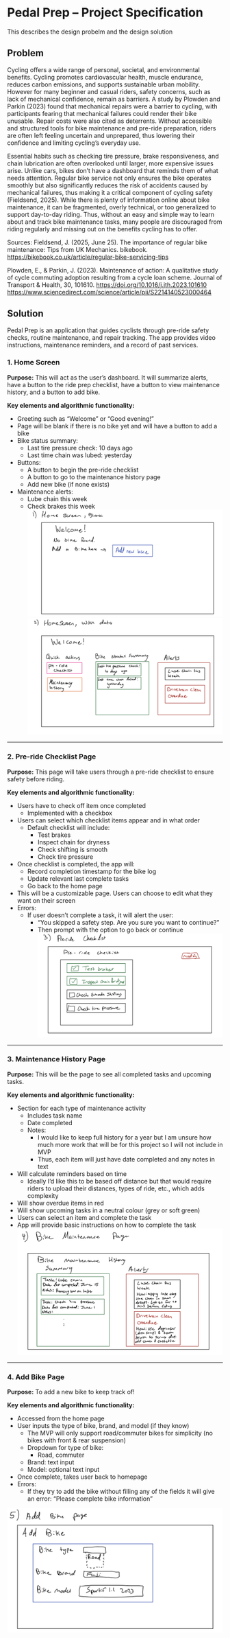 # Pedal Prep – Project Specification
This describes the design probelm and the design solution

## Problem
Cycling offers a wide range of personal, societal, and environmental benefits. Cycling promotes cardiovascular health, muscle endurance, reduces carbon emissions, and supports sustainable urban mobility. However for many beginner and casual riders, safety concerns, such as lack of mechanical confidence, remain as barriers. A study by Plowden and Parkin (2023) found that mechanical repairs were a barrier to cycling, with participants fearing that mechanical failures could render their bike unusable. Repair costs were also cited as deterrents. Without accessible and structured tools for bike maintenance and pre-ride preparation, riders are often left feeling uncertain and unprepared, thus lowering their confidence and limiting cycling’s everyday use.

Essential habits such as checking tire pressure, brake responsiveness, and chain lubrication are often overlooked until larger, more expensive issues arise. Unlike cars, bikes don’t have a dashboard that reminds them of what needs attention. Regular bike service not only ensures the bike operates smoothly but also significantly reduces the risk of accidents caused by mechanical failures, thus making it a critical component of cycling safety (Fieldsend, 2025). While there is plenty of information online about bike maintenance, it can be fragmented, overly technical, or too generalized to support day-to-day riding. Thus, without an easy and simple way to learn about and track bike maintenance tasks, many people are discouraged from riding regularly and missing out on the benefits cycling has to offer.

Sources:
Fieldsend, J. (2025, June 25). The importance of regular bike maintenance: Tips from UK Mechanics. bikebook. https://bikebook.co.uk/article/regular-bike-servicing-tips

Plowden, E., & Parkin, J. (2023). Maintenance of action: A qualitative study of cycle commuting adoption resulting from a cycle loan scheme. Journal of Transport &amp; Health, 30, 101610. https://doi.org/10.1016/j.jth.2023.101610
https://www.sciencedirect.com/science/article/pii/S2214140523000464


## Solution

Pedal Prep is an application that guides cyclists through pre-ride safety checks, routine maintenance, and repair tracking. The app provides video instructions, maintenance reminders, and a record of past services.

### 1. Home Screen
**Purpose:** This will act as the user’s dashboard. It will summarize alerts, have a button to the ride prep checklist, have a button to view maintenance history, and a button to add bike.

**Key elements and algorithmic functionality:**
- Greeting such as “Welcome” or “Good evening!”
- Page will be blank if there is no bike yet and will have a button to add a bike
- Bike status summary:
  - Last tire pressure check: 10 days ago
  - Last time chain was lubed: yesterday
- Buttons:
  - A button to begin the pre-ride checklist
  - A button to go to the maintenance history page
  - Add new bike (if none exists)
- Maintenance alerts:
  - Lube chain this week
  - Check brakes this week
![Blank home screen](images/sketch1_home_screen_blank.png)
![Home screen with data](images/sketch2_home_screen_with_data.png)
---

### 2. Pre-ride Checklist Page
**Purpose:** This page will take users through a pre-ride checklist to ensure safety before riding.

**Key elements and algorithmic functionality:**
- Users have to check off item once completed
  - Implemented with a checkbox
- Users can select which checklist items appear and in what order
  - Default checklist will include:
    - Test brakes
    - Inspect chain for dryness
    - Check shifting is smooth
    - Check tire pressure
- Once checklist is completed, the app will:
  - Record completion timestamp for the bike log
  - Update relevant last complete tasks
  - Go back to the home page
- This will be a customizable page. Users can choose to edit what they want on their screen
- Errors:
  - If user doesn’t complete a task, it will alert the user:
    - “You skipped a safety step. Are you sure you want to continue?”
    - Then prompt with the option to go back or continue
![Pre-ride checklist sketch](images/sketch3_pre_ride_checklist_ex.png)
---

### 3. Maintenance History Page
**Purpose:** This will be the page to see all completed tasks and upcoming tasks.

**Key elements and algorithmic functionality:**
- Section for each type of maintenance activity
  - Includes task name
  - Date completed
  - Notes:
    - I would like to keep full history for a year but I am unsure how much more work that will be for this project so I will not include in MVP
    - Thus, each item will just have date completed and any notes in text
- Will calculate reminders based on time
  - Ideally I’d like this to be based off distance but that would require riders to upload their distances, types of ride, etc., which adds complexity
- Will show overdue items in red
- Will show upcoming tasks in a neutral colour (grey or soft green)
- Users can select an item and complete the task
- App will provide basic instructions on how to complete the task
![Maintenance page sktech](images/sketch4_bike_maintenace_page_ex.png)
---

### 4. Add Bike Page
**Purpose:** To add a new bike to keep track of!

**Key elements and algorithmic functionality:**
- Accessed from the home page
- User inputs the type of bike, brand, and model (if they know)
  - The MVP will only support road/commuter bikes for simplicity (no bikes with front & rear suspension)
  - Dropdown for type of bike:
    - Road, commuter
  - Brand: text input
  - Model: optional text input
- Once complete, takes user back to homepage
- Errors:
  - If they try to add the bike without filling any of the fields it will give an error: “Please complete bike information”

![Add bike page sketch](images/sketch5_add_bike_page_ex.png)
